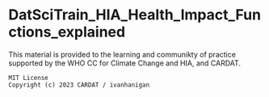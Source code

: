 # DatSciTrain_HIA_Health_Impact_Functions_explained

This material is provided to the learning and communikty of practice supported by the WHO CC for Climate Change and HIA, and CARDAT.

```
MIT License
Copyright (c) 2023 CARDAT / ivanhanigan
```